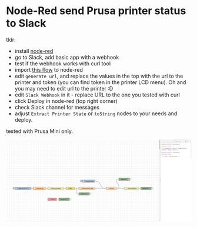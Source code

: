 # Node-Red send Prusa printer status to Slack

tldr:

- install [node-red](https://flows.nodered.org/)
- go to Slack, add basic app with a webhook
- test if the webhook works with curl tool
- import [this flow](./node-red-prusa-link-to-slack.json) to node-red
- edit `generate url`, and replace the values in the top with the url to the
  printer and token (you can find token in the printer LCD menu).
  Oh and you may need to edit url to the printer :D
- edit `Slack Webhook` in it - replace URL to the one you tested with curl
- click Deploy in node-red (top right corner)
- check Slack channel for messages
- adjust `Extract Printer State` or `toString` nodes to your needs and deploy.

tested with Prusa Mini only.

![flow.png](./flow.png)
